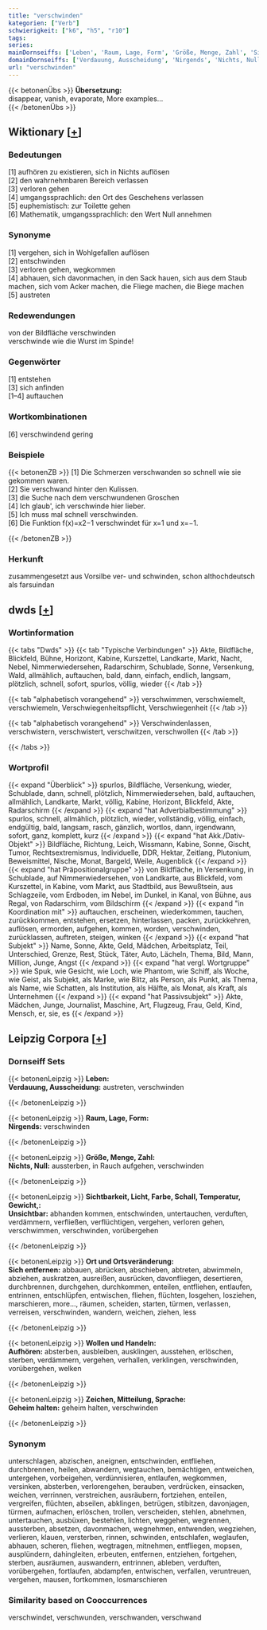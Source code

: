 ```yaml
---
title: "verschwinden"
kategorien: ["Verb"]
schwierigkeit: ["k6", "h5", "r10"]
tags:
series:
mainDornseiffs: ['Leben', 'Raum, Lage, Form', 'Größe, Menge, Zahl', 'Sichtbarkeit, Licht, Farbe, Schall, Temperatur, Gewicht,', 'Ort und Ortsveränderung', 'Wollen und Handeln', 'Zeichen, Mitteilung, Sprache']
domainDornseiffs: ['Verdauung, Ausscheidung', 'Nirgends', 'Nichts, Null', 'Unsichtbar', 'Sich entfernen', 'Aufhören', 'Geheim halten']
url: "verschwinden"
---
```


{{< betonenÜbs >}}
**Übersetzung:**  
disappear, vanish, evaporate, More examples...  
{{< /betonenÜbs >}}

## Wiktionary [[+](https://de.wiktionary.org/wiki/verschwinden)]

### Bedeutungen
[1] aufhören zu existieren, sich in Nichts auflösen  
[2] den wahrnehmbaren Bereich verlassen  
[3] verloren gehen  
[4] umgangssprachlich: den Ort des Geschehens verlassen  
[5] euphemistisch: zur Toilette gehen  
[6] Mathematik, umgangssprachlich: den Wert Null annehmen  

### Synonyme
[1] vergehen, sich in Wohlgefallen auflösen  
[2] entschwinden  
[3] verloren gehen, wegkommen  
[4] abhauen, sich davonmachen, in den Sack hauen, sich aus dem Staub machen, sich vom Acker machen, die Fliege machen, die Biege machen  
[5] austreten  

### Redewendungen
von der Bildfläche verschwinden  
verschwinde wie die Wurst im Spinde!  

### Gegenwörter
[1] entstehen  
[3] sich anfinden  
[1–4] auftauchen  

### Wortkombinationen
[6] verschwindend gering  

### Beispiele
{{< betonenZB >}}
[1] Die Schmerzen verschwanden so schnell wie sie gekommen waren.  
[2] Sie verschwand hinter den Kulissen.  
[3] die Suche nach dem verschwundenen Groschen  
[4] Ich glaub', ich verschwinde hier lieber.  
[5] Ich muss mal schnell verschwinden.  
[6] Die Funktion f(x)=x2−1 verschwindet für x=1 und x=−1.  

{{< /betonenZB >}}
### Herkunft
zusammengesetzt aus Vorsilbe ver- und schwinden, schon althochdeutsch als farsuindan  



## dwds [[+](https://www.dwds.de/wb/verschwinden)]

### Wortinformation
{{< tabs "Dwds" >}}
{{< tab "Typische Verbindungen" >}}
Akte, Bildfläche, Blickfeld, Bühne, Horizont, Kabine, Kurszettel, Landkarte, Markt, Nacht, Nebel, Nimmerwiedersehen, Radarschirm, Schublade, Sonne, Versenkung, Wald, allmählich, auftauchen, bald, dann, einfach, endlich, langsam, plötzlich, schnell, sofort, spurlos, völlig, wieder
{{< /tab >}}

{{< tab "alphabetisch vorangehend" >}}
verschwimmen, verschwiemelt, verschwiemeln, Verschwiegenheitspflicht, Verschwiegenheit
{{< /tab >}}

{{< tab "alphabetisch vorangehend" >}}
Verschwindenlassen, verschwistern, verschwistert, verschwitzen, verschwollen
{{< /tab >}}

{{< /tabs >}}

### Wortprofil
{{< expand "Überblick" >}} spurlos, Bildfläche, Versenkung, wieder, Schublade, dann, schnell, plötzlich, Nimmerwiedersehen, bald, auftauchen, allmählich, Landkarte, Markt, völlig, Kabine, Horizont, Blickfeld, Akte, Radarschirm {{< /expand >}}
{{< expand "hat Adverbialbestimmung" >}} spurlos, schnell, allmählich, plötzlich, wieder, vollständig, völlig, einfach, endgültig, bald, langsam, rasch, gänzlich, wortlos, dann, irgendwann, sofort, ganz, komplett, kurz {{< /expand >}}
{{< expand "hat Akk./Dativ-Objekt" >}} Bildfläche, Richtung, Leich, Wissmann, Kabine, Sonne, Gischt, Tumor, Rechtsextremismus, Individuelle, DDR, Hektar, Zeitlang, Plutonium, Beweismittel, Nische, Monat, Bargeld, Weile, Augenblick {{< /expand >}}
{{< expand "hat Präpositionalgruppe" >}} von Bildfläche, in Versenkung, in Schublade, auf Nimmerwiedersehen, von Landkarte, aus Blickfeld, vom Kurszettel, in Kabine, vom Markt, aus Stadtbild, aus Bewußtsein, aus Schlagzeile, vom Erdboden, im Nebel, im Dunkel, in Kanal, von Bühne, aus Regal, von Radarschirm, vom Bildschirm {{< /expand >}}
{{< expand "in Koordination mit" >}} auftauchen, erscheinen, wiederkommen, tauchen, zurückkommen, entstehen, ersetzen, hinterlassen, packen, zurückkehren, auflösen, ermorden, aufgehen, kommen, worden, verschwinden, zurücklassen, auftreten, steigen, winken {{< /expand >}}
{{< expand "hat Subjekt" >}} Name, Sonne, Akte, Geld, Mädchen, Arbeitsplatz, Teil, Unterschied, Grenze, Rest, Stück, Täter, Auto, Lächeln, Thema, Bild, Mann, Million, Junge, Angst {{< /expand >}}
{{< expand "hat vergl. Wortgruppe" >}} wie Spuk, wie Gesicht, wie Loch, wie Phantom, wie Schiff, als Woche, wie Geist, als Subjekt, als Marke, wie Blitz, als Person, als Punkt, als Thema, als Name, wie Schatten, als Institution, als Hälfte, als Monat, als Kraft, als Unternehmen {{< /expand >}}
{{< expand "hat Passivsubjekt" >}} Akte, Mädchen, Junge, Journalist, Maschine, Art, Flugzeug, Frau, Geld, Kind, Mensch, er, sie, es {{< /expand >}}

## Leipzig Corpora [[+](https://corpora.uni-leipzig.de/en/res?word=verschwinden&corpusId=deu_newscrawl-public_2018)]

### Dornseiff Sets
{{< betonenLeipzig >}}
**Leben:**  
**Verdauung, Ausscheidung:** austreten, verschwinden  

{{< /betonenLeipzig >}}


{{< betonenLeipzig >}}
**Raum, Lage, Form:**  
**Nirgends:** verschwinden  

{{< /betonenLeipzig >}}


{{< betonenLeipzig >}}
**Größe, Menge, Zahl:**  
**Nichts, Null:** aussterben, in Rauch aufgehen, verschwinden  

{{< /betonenLeipzig >}}


{{< betonenLeipzig >}}
**Sichtbarkeit, Licht, Farbe, Schall, Temperatur, Gewicht,:**  
**Unsichtbar:** abhanden kommen, entschwinden, untertauchen, verduften, verdämmern, verfließen, verflüchtigen, vergehen, verloren gehen, verschwimmen, verschwinden, vorübergehen  

{{< /betonenLeipzig >}}


{{< betonenLeipzig >}}
**Ort und Ortsveränderung:**  
**Sich entfernen:** abbauen, abrücken, abschieben, abtreten, abwimmeln, abziehen, auskratzen, ausreißen, ausrücken, davonfliegen, desertieren, durchbrennen, durchgehen, durchkommen, enteilen, entfliehen, entlaufen, entrinnen, entschlüpfen, entwischen, fliehen, flüchten, losgehen, losziehen, marschieren, more..., räumen, scheiden, starten, türmen, verlassen, verreisen, verschwinden, wandern, weichen, ziehen, less  

{{< /betonenLeipzig >}}


{{< betonenLeipzig >}}
**Wollen und Handeln:**  
**Aufhören:** absterben, ausbleiben, ausklingen, ausstehen, erlöschen, sterben, verdämmern, vergehen, verhallen, verklingen, verschwinden, vorübergehen, welken  

{{< /betonenLeipzig >}}


{{< betonenLeipzig >}}
**Zeichen, Mitteilung, Sprache:**  
**Geheim halten:** geheim halten, verschwinden  

{{< /betonenLeipzig >}}

### Synonym
unterschlagen, abzischen, aneignen, entschwinden, entfliehen, durchbrennen, heilen, abwandern, wegtauchen, bemächtigen, entweichen, untergehen, vorbeigehen, verdünnisieren, entlaufen, wegkommen, versinken, absterben, verlorengehen, berauben, verdrücken, einsacken, weichen, verrinnen, verstreichen, ausräubern, fortziehen, enteilen, vergreifen, flüchten, abseilen, abklingen, betrügen, stibitzen, davonjagen, türmen, aufmachen, erlöschen, trollen, verscheiden, stehlen, abnehmen, untertauchen, ausbüxen, bestehlen, lichten, weggehen, wegrennen, aussterben, absetzen, davonmachen, wegnehmen, entwenden, wegziehen, verlieren, klauen, versterben, rinnen, schwinden, entschlafen, weglaufen, abhauen, scheren, fliehen, wegtragen, mitnehmen, entfliegen, mopsen, ausplündern, dahingleiten, erbeuten, entfernen, entziehen, fortgehen, sterben, ausräumen, auswandern, entrinnen, ableben, verduften, vorübergehen, fortlaufen, abdampfen, entwischen, verfallen, veruntreuen, vergehen, mausen, fortkommen, losmarschieren


### Similarity based on Cooccurrences
verschwindet, verschwunden, verschwanden, verschwand


